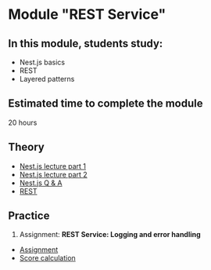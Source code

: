 # Module "REST Service"

## In this module, students study:

- Nest.js basics
- REST
- Layered patterns

## Estimated time to complete the module
20 hours

## Theory
- [Nest.js lecture part 1](https://www.youtube.com/watch?v=Rv9SinVHlPs)
- [Nest.js lecture part 2](https://www.youtube.com/watch?v=jex6cM1xHng)
- [Nest.js Q & A](https://youtu.be/uOzo8ZdEWqI)
- [REST](https://ru.wikipedia.org/wiki/REST)


## Practice
1. Assignment: **REST Service: Logging and error handling**
  - [Assignment](https://expample.com)
  - [Score calculation](https://expample.com)